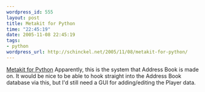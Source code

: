 ```yaml
--- 
wordpress_id: 555
layout: post
title: Metakit for Python
time: "22:45:19"
date: 2005-11-08 22:45:19
tags: 
- python
wordpress_url: http://schinckel.net/2005/11/08/metakit-for-python/
---
```

[Metakit for Python][1] Apparently, this is the system that Address Book is made on. It would be nice to be able to hook straight into the Address Book database via this, but I'd still need a GUI for adding/editing the Player data. 

   [1]: http://www.equi4.com/metakit/python.html

